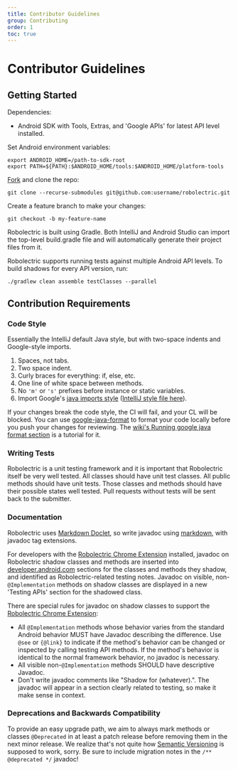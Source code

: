 ```yaml
---
title: Contributor Guidelines
group: Contributing
order: 1
toc: true
---
```


# Contributor Guidelines

## Getting Started

Dependencies:

* Android SDK with Tools, Extras, and 'Google APIs' for latest API level installed.

Set Android environment variables:

    export ANDROID_HOME=/path-to-sdk-root
    export PATH=${PATH}:$ANDROID_HOME/tools:$ANDROID_HOME/platform-tools

[Fork](https://github.com/robolectric/robolectric) and clone the repo:

    git clone --recurse-submodules git@github.com:username/robolectric.git
    
Create a feature branch to make your changes:

    git checkout -b my-feature-name

Robolectric is built using Gradle. Both IntelliJ and Android Studio can import the top-level build.gradle file and will automatically generate their project files from it.

Robolectric supports running tests against multiple Android API levels. To build shadows for every API version, run:

    ./gradlew clean assemble testClasses --parallel

## Contribution Requirements

### Code Style

Essentially the IntelliJ default Java style, but with two-space indents and Google-style imports.

1. Spaces, not tabs.
2. Two space indent.
3. Curly braces for everything: if, else, etc.
4. One line of white space between methods.
5. No `'m'` or `'s'` prefixes before instance or static variables.
6. Import Google's [java imports style](https://google.github.io/styleguide/javaguide.html#s3.3-import-statements) ([IntelliJ style file here](https://github.com/google/styleguide/blob/gh-pages/intellij-java-google-style.xml)).

If your changes break the code style, the CI will fail, and your CL will be blocked. You can use [google-java-format](https://github.com/google/google-java-format) to format your code locally before you push your changes for reviewing. The [wiki's Running google java format section](https://github.com/robolectric/robolectric/wiki/Running-google-java-format) is a tutorial for it.

### Writing Tests

Robolectric is a unit testing framework and it is important that Robolectric itself be very well tested. All classes should have unit test classes. All public methods should have unit tests. Those classes and methods should have their possible states well tested. Pull requests without tests will be sent back to the submitter.

### Documentation

Robolectric uses [Markdown Doclet](https://github.com/Abnaxos/markdown-doclet), so write javadoc
using [markdown](http://daringfireball.net/projects/markdown/), with javadoc tag extensions.

For developers with the [Robolectric Chrome Extension](https://chrome.google.com/webstore/detail/robolectric/pjepcinimnfnaoopahdkpkefnefdkdgh) installed, javadoc on Robolectric shadow classes and methods are inserted into [developer.android.com](https://developer.android.com/reference/packages.html) sections for the classes and methods they shadow, and identified as Robolectric-related testing notes. Javadoc on visible, non-`@Implementation` methods on shadow classes are displayed in a new 'Testing APIs' section for the shadowed class.

There are special rules for javadoc on shadow classes to support the [Robolectric Chrome Extension](https://chrome.google.com/webstore/detail/robolectric/pjepcinimnfnaoopahdkpkefnefdkdgh):
* All `@Implementation` methods whose behavior varies from the standard Android behavior MUST have Javadoc describing the difference. Use `@see` or `{@link}` to indicate if the method's behavior can be changed or inspected by calling testing API methods. If the method's behavior is identical to the normal framework behavior, no javadoc is necessary.
* All visible non-`@Implementation` methods SHOULD have descriptive Javadoc.
* Don't write javadoc comments like "Shadow for (whatever).". The javadoc will appear in a section clearly related to testing, so make it make sense in context.

### Deprecations and Backwards Compatibility

To provide an easy upgrade path, we aim to always mark methods or classes `@Deprecated` in at least a patch release before removing them in the next minor release. We realize that's not quite how [Semantic Versioning](http://semver.org/) is supposed to work, sorry. Be sure to include migration notes in the `/** @deprecated */` javadoc!

